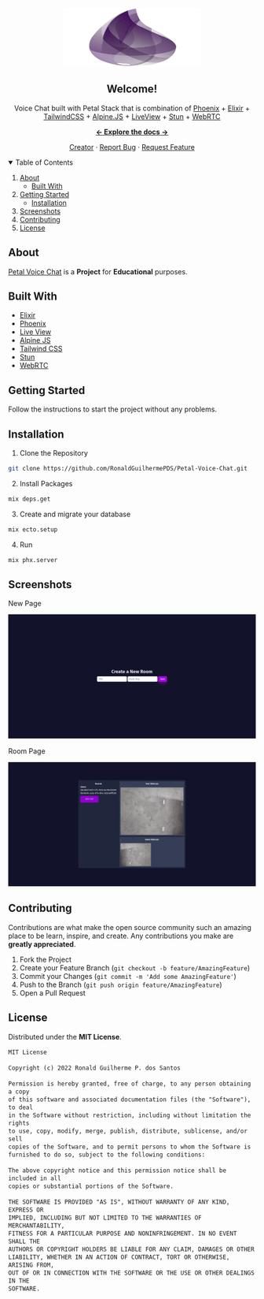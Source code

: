 <p align="center">

<a href="https://github.com/RonaldGuilhermePDS/Petal-Voice-Chat">

<p align="center">
<img src="./.GitHub/Elixir_Logo.png" alt="Elixir-Logo" width="280" height="120">
</p>
</a>

<h2 align="center">Welcome!</h2>

<p align="center">
Voice Chat built with Petal Stack that is combination of <a href="https://phoenixframework.org">Phoenix</a> + <a href="https://elixir-lang.org">Elixir</a> + <a href="https://tailwindcss.com">TailwindCSS</a> + <a href="https://alpinejs.dev">Alpine.JS</a> + <a href="https://hexdocs.pm/phoenix_live_view/Phoenix.LiveView.html">LiveView</a> + <a href="https://hexdocs.pm/stun">Stun</a> + <a href="https://webrtc.org">WebRTC</a>
</p>

<p align="center"><a href="https://github.com/RonaldGuilhermePDS/Petal-Voice-Chat/find/master"><strong><- Explore the docs -></strong></a></p>

<p align="center">
<a href="https://github.com/RonaldGuilhermePDS">Creator</a>
·
<a href="https://github.com/RonaldGuilhermePDS/Petal-Voice-Chat/issues">Report Bug</a>
·
<a href="https://github.com/RonaldGuilhermePDS/Petal-Voice-Chat/pulls">Request Feature</a>
</p>

<details open="open">
<summary>Table of Contents</summary>
<ol>
<li>
<a href="#about">About</a>
<ul>
<li><a href="#built-with">Built With</a></li>
</ul>
</li>
<li>
<a href="#getting-started">Getting Started</a>
<ul>
<li><a href="#installation">Installation</a></li>
</ul>
</li>
<li><a href="#screenshots">Screenshots</a></li>
<li><a href="#contributing">Contributing</a></li>
<li><a href="#license">License</a></li>
</ol>
</details>

## About

<a href="https://github.com/RonaldGuilhermePDS/Petal-Voice-Chat">Petal Voice Chat</a> is a **Project** for **Educational** purposes.

## Built With

* [Elixir](https://elixir-lang.org)
* [Phoenix](https://phoenixframework.org)
* [Live View](https://hexdocs.pm/phoenix_live_view/Phoenix.LiveView.html)
* [Alpine JS](https://alpinejs.dev)
* [Tailwind CSS](https://tailwindcss.com)
* [Stun](https://hexdocs.pm/stun)
* [WebRTC](https://webrtc.org)

## Getting Started

Follow the instructions to start the project without any problems.

## Installation

1. Clone the Repository
```sh
git clone https://github.com/RonaldGuilhermePDS/Petal-Voice-Chat.git
```
2. Install Packages
```sh
mix deps.get
```
3. Create and migrate your database
```sh
mix ecto.setup
```
4. Run
```sh
mix phx.server
```

## Screenshots

New Page

<img src="./.GitHub/New.png" />

Room Page

<img src="./.GitHub/Room.png" />


## Contributing

Contributions are what make the open source community such an amazing place to be learn, inspire, and create. Any contributions you make are **greatly appreciated**.

1. Fork the Project
2. Create your Feature Branch (`git checkout -b feature/AmazingFeature`)
3. Commit your Changes (`git commit -m 'Add some AmazingFeature'`)
4. Push to the Branch (`git push origin feature/AmazingFeature`)
5. Open a Pull Request

## License

Distributed under the **MIT License**.

```LICENSE
MIT License

Copyright (c) 2022 Ronald Guilherme P. dos Santos

Permission is hereby granted, free of charge, to any person obtaining a copy
of this software and associated documentation files (the "Software"), to deal
in the Software without restriction, including without limitation the rights
to use, copy, modify, merge, publish, distribute, sublicense, and/or sell
copies of the Software, and to permit persons to whom the Software is
furnished to do so, subject to the following conditions:

The above copyright notice and this permission notice shall be included in all
copies or substantial portions of the Software.

THE SOFTWARE IS PROVIDED "AS IS", WITHOUT WARRANTY OF ANY KIND, EXPRESS OR
IMPLIED, INCLUDING BUT NOT LIMITED TO THE WARRANTIES OF MERCHANTABILITY,
FITNESS FOR A PARTICULAR PURPOSE AND NONINFRINGEMENT. IN NO EVENT SHALL THE
AUTHORS OR COPYRIGHT HOLDERS BE LIABLE FOR ANY CLAIM, DAMAGES OR OTHER
LIABILITY, WHETHER IN AN ACTION OF CONTRACT, TORT OR OTHERWISE, ARISING FROM,
OUT OF OR IN CONNECTION WITH THE SOFTWARE OR THE USE OR OTHER DEALINGS IN THE
SOFTWARE.
```
